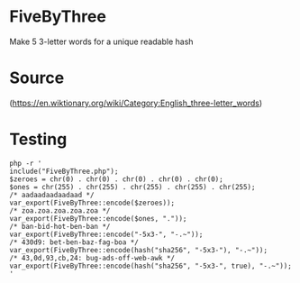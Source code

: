 # FiveByThree

Make 5 3-letter words for a unique readable hash

# Source

(https://en.wiktionary.org/wiki/Category:English_three-letter_words)

# Testing

```
php -r '
include("FiveByThree.php");
$zeroes = chr(0) . chr(0) . chr(0) . chr(0) . chr(0);
$ones = chr(255) . chr(255) . chr(255) . chr(255) . chr(255);
/* aadaadaadaadaad */
var_export(FiveByThree::encode($zeroes));
/* zoa.zoa.zoa.zoa.zoa */
var_export(FiveByThree::encode($ones, "."));
/* ban-bid-hot-ben-ban */
var_export(FiveByThree::encode("-5x3-", "-.~"));
/* 430d9: bet-ben-baz-fag-boa */
var_export(FiveByThree::encode(hash("sha256", "-5x3-"), "-.~"));
/* 43,0d,93,cb,24: bug-ads-off-web-awk */
var_export(FiveByThree::encode(hash("sha256", "-5x3-", true), "-.~"));
'
```


